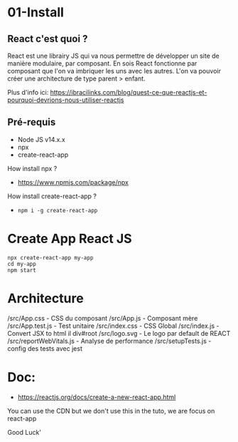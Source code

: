 # 01-Install

## React c'est quoi ?

React est une librairy JS qui va nous permettre de développer un site de manière modulaire, par composant. En sois React fonctionne par composant que l'on va imbriquer les uns avec les autres. L'on va pouvoir créer une architecture de type parent > enfant.

Plus d'info ici: https://ibracilinks.com/blog/quest-ce-que-reactjs-et-pourquoi-devrions-nous-utiliser-reactjs

## Pré-requis
  - Node JS v14.x.x
  - npx
  - create-react-app

How install npx ?
  - https://www.npmjs.com/package/npx

How install create-react-app ?
  - ``` npm i -g create-react-app ```

# Create App React JS

```
npx create-react-app my-app
cd my-app
npm start
```

# Architecture

/src/App.css - CSS du composant
/src/App.js - Composant mère
/src/App.test.js - Test unitaire
/src/index.css - CSS Global
/src/index.js - Convert JSX to html il div#root
/src/logo.svg - Le logo par default de REACT
/src/reportWebVitals.js - Analyse de performance
/src/setupTests.js - config des tests avec jest

# Doc:
  - https://reactjs.org/docs/create-a-new-react-app.html

You can use the CDN but we don't use this in the tuto, we are focus on react-app

Good Luck'
